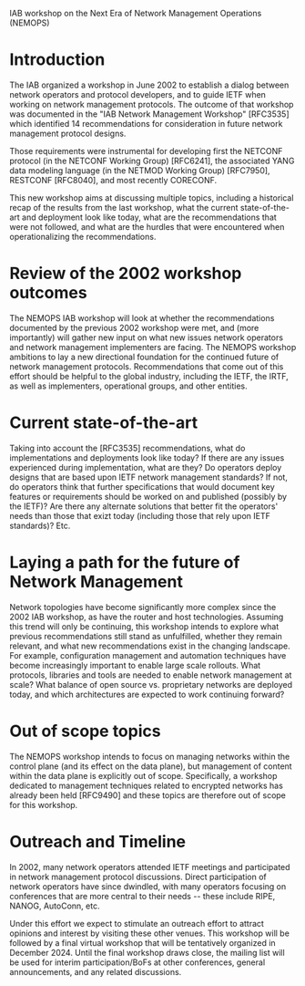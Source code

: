 IAB workshop on the Next Era of Network Management Operations  (NEMOPS)

# Introduction

The IAB organized a workshop in June 2002 to establish a
dialog between network operators and protocol developers, and to guide
IETF when working on network management protocols. The
outcome of that workshop was documented in the "IAB Network Management
Workshop" [RFC3535] which identified 14 recommendations for
consideration in future network management protocol designs.

Those requirements were instrumental for developing first the NETCONF
protocol (in the NETCONF Working Group) [RFC6241], the associated YANG
data modeling language (in the NETMOD Working Group) [RFC7950], 
RESTCONF [RFC8040], and most recently CORECONF.

This new workshop aims at discussing multiple topics, including
a historical recap of the results from the last workshop, what the
current state-of-the-art and deployment look like today, what are the recommendations that were not followed, and what are
the hurdles that were encountered when operationalizing the recommendations.

# Review of the 2002 workshop outcomes

The NEMOPS IAB workshop will look at whether the recommendations documented by the previous 2002 workshop were met,
and (more importantly) will gather new input on what new issues network
operators and network management implementers are facing.  The NEMOPS
workshop ambitions to lay a new directional foundation for the continued
future of network management protocols.  Recommendations that come out
of this effort should be helpful to the global industry, including the IETF, the IRTF, as well as
implementers, operational groups, and other entities.

# Current state-of-the-art

Taking into account the [RFC3535] recommendations, what do
implementations and deployments look like today? If there are any issues
experienced during implementation, what are they?  Do operators deploy
designs that are based upon IETF network management standards? If not, do
operators think that further specifications that would document key features or
requirements should be worked on and published (possibly by the IETF)? 
Are there any alternate solutions that better fit the operators' needs than those that exizt today (including those that rely upon IETF standards)? Etc.

# Laying a path for the future of Network Management

Network topologies have become significantly more complex since the
2002 IAB workshop, as have the router and host technologies. 
Assuming this trend will only be continuing, this
workshop intends to explore what previous recommendations still stand
as unfulfilled, whether they remain relevant, and what new
recommendations exist in the changing landscape. For example,
configuration management and automation techniques have become increasingly
important to enable large scale rollouts. What protocols, libraries
and tools are needed to enable network management at scale?  What
balance of open source vs. proprietary networks are deployed today, and
which architectures are expected to work continuing forward?

# Out of scope topics

The NEMOPS workshop intends to focus on managing networks within the control
plane (and its effect on the data plane), but management of content
within the data plane is explicitly out of scope.  Specifically, a
workshop dedicated to management techniques related to encrypted
networks has already been held [RFC9490] and these topics are therefore out of
scope for this workshop.

# Outreach and Timeline

In 2002, many network operators attended IETF meetings and
participated in network management protocol discussions. Direct
participation of network operators have since dwindled, with many
operators focusing on conferences that are more central to their
needs -- these include RIPE, NANOG, AutoConn, etc.

Under this effort we expect to stimulate an outreach effort to
attract opinions and interest by visiting these other venues. This workshop
will be followed by a final virtual workshop that will be
tentatively organized in December 2024.  Until the final workshop draws
close, the mailing list will be used for interim participation/BoFs at
other conferences, general announcements, and any related discussions.

